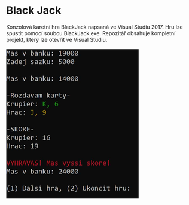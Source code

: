 # Black Jack
Konzolová karetní hra BlackJack napsaná ve Visual Studiu 2017. Hru lze spustit pomocí soubou BlackJack.exe. Repozitář obsahuje kompletní projekt, který lze otevřít ve Visual Studiu.
</br>
</br>
<img src="BlackJack-screen.jpg" height="400">

